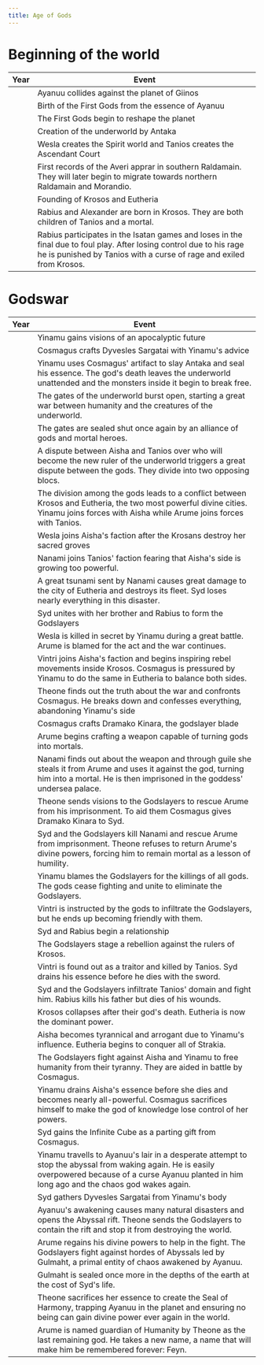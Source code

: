 ```yaml
---
title: Age of Gods
---
```


# Beginning of the world

| Year | Event                                                        |
| ---- | ------------------------------------------------------------ |
|      | Ayanuu collides against the planet of Giinos                 |
|      | Birth of the First Gods from the essence of Ayanuu           |
|      | The First Gods begin to reshape the planet                   |
|      | Creation of the underworld by Antaka                         |
|      | Wesla creates the Spirit world and Tanios creates the Ascendant Court |
|      | First records of the Averi apprar in southern Raldamain. They will later begin to migrate towards northern Raldamain and Morandio. |
|      | Founding of Krosos and Eutheria                              |
|      | Rabius and Alexander are born in Krosos. They are both children of Tanios and a mortal. |
|      | Rabius participates in the Isatan games and loses in the final due to foul play. After losing control due to his rage he is punished by Tanios with a curse of rage and exiled from Krosos. |



# Godswar

| Year | Event                                                        |
| ---- | ------------------------------------------------------------ |
|      | Yinamu gains visions of an apocalyptic future                |
|      | Cosmagus crafts Dyvesles Sargatai with Yinamu's advice       |
|      | Yinamu uses Cosmagus' artifact to slay Antaka and seal his essence. The god's death leaves the underworld unattended and the monsters inside it begin to break free. |
|      | The gates of the underworld burst open, starting a great war between humanity and the creatures of the underworld. |
|      | The gates are sealed shut once again by an alliance of gods and mortal heroes. |
|      | A dispute between Aisha and Tanios over who will become the new ruler of the underworld triggers a great dispute between the gods. They divide into two opposing blocs. |
|      | The division among the gods leads to a conflict between Krosos and Eutheria, the two most powerful divine cities. Yinamu joins forces with Aisha while Arume joins forces with Tanios. |
|      | Wesla joins Aisha's faction after the Krosans destroy her sacred groves |
|      | Nanami joins Tanios' faction fearing that Aisha's side is growing too powerful. |
|      | A great tsunami sent by Nanami causes great damage to the city of Eutheria and destroys its fleet. Syd loses nearly everything in this disaster. |
|      | Syd unites with her brother and Rabius to form the Godslayers |
|      | Wesla is killed in secret by Yinamu during a great battle. Arume is blamed for the act and the war continues. |
|      | Vintri joins Aisha's faction and begins inspiring rebel movements inside Krosos. Cosmagus is pressured by Yinamu to do the same in Eutheria to balance both sides. |
|      | Theone finds out the truth about the war and confronts Cosmagus. He breaks down and confesses everything, abandoning Yinamu's side |
|      | Cosmagus crafts Dramako Kinara, the godslayer blade          |
|      | Arume begins crafting a weapon capable of turning gods into mortals. |
|      | Nanami finds out about the weapon and through guile she steals it from Arume and uses it against the god, turning him into a mortal. He is then imprisoned in the goddess' undersea palace. |
|      | Theone sends visions to the Godslayers to rescue Arume from his imprisonment. To aid them Cosmagus gives Dramako Kinara to Syd. |
|      | Syd and the Godslayers kill Nanami and rescue Arume from imprisonment. Theone refuses to return Arume's divine powers, forcing him to remain mortal as a lesson of humility. |
|      | Yinamu blames the Godslayers for the killings of all gods. The gods cease fighting and unite to eliminate the Godslayers. |
|      | Vintri is instructed by the gods to infiltrate the Godslayers, but he ends up becoming friendly with them. |
|      | Syd and Rabius begin a relationship                          |
|      | The Godslayers stage a rebellion against the rulers of Krosos. |
|      | Vintri is found out as a traitor and killed by Tanios. Syd drains his essence before he dies with the sword. |
|      | Syd and the Godslayers infiltrate Tanios' domain and fight him. Rabius kills his father but dies of his wounds. |
|      | Krosos collapses after their god's death. Eutheria is now the dominant power. |
|      | Aisha becomes tyrannical and arrogant due to Yinamu's influence. Eutheria begins to conquer all of Strakia. |
|      | The Godslayers fight against Aisha and Yinamu to free humanity from their tyranny. They are aided in battle by Cosmagus. |
|      | Yinamu drains Aisha's essence before she dies and becomes nearly all-powerful. Cosmagus sacrifices himself to make the god of knowledge lose control of her powers. |
|      | Syd gains the Infinite Cube as a parting gift from Cosmagus. |
|      | Yinamu travells to Ayanuu's lair in a desperate attempt to stop the abyssal from waking again. He is easily overpowered because of a curse Ayanuu planted in him long ago and the chaos god wakes again. |
|      | Syd gathers Dyvesles Sargatai from Yinamu's body             |
|      | Ayanuu's awakening causes many natural disasters and opens the Abyssal rift. Theone sends the Godslayers to contain the rift and stop it from destroying the world. |
|      | Arume regains his divine powers to help in the fight. The Godslayers fight against hordes of Abyssals led by Gulmaht, a primal entity of chaos awakened by Ayanuu. |
|      | Gulmaht is sealed once more in the depths of the earth at the cost of Syd's life. |
|      | Theone sacrifices her essence to create the Seal of Harmony, trapping Ayanuu in the planet and ensuring no being can gain divine power ever again in the world. |
|      | Arume is named guardian of Humanity by Theone as the last remaining god. He takes a new name, a name that will make him be remembered forever: Feyn. |

